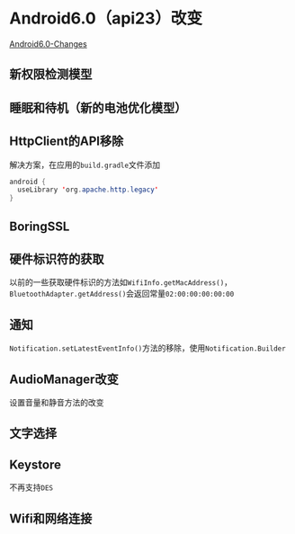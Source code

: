 # Android6.0（api23）改变
[Android6.0-Changes](http://developer.android.com/intl/zh-cn/about/versions/marshmallow/android-6.0-changes.html#behavior-power)

## 新权限检测模型

## 睡眠和待机（新的电池优化模型）

## HttpClient的API移除
解决方案，在应用的`build.gradle`文件添加
```java
android {
  useLibrary 'org.apache.http.legacy'
}

```

## BoringSSL

## 硬件标识符的获取
以前的一些获取硬件标识的方法如`WifiInfo.getMacAddress()`，`BluetoothAdapter.getAddress()`会返回常量`02:00:00:00:00:00`

## 通知
`Notification.setLatestEventInfo()`方法的移除，使用`Notification.Builder`

## AudioManager改变
设置音量和静音方法的改变

## 文字选择

## Keystore
不再支持`DES`

## Wifi和网络连接
